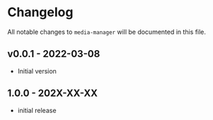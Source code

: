 # Changelog

All notable changes to `media-manager` will be documented in this file.

## v0.0.1 - 2022-03-08

- Initial version

## 1.0.0 - 202X-XX-XX

- initial release

